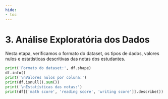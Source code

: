 ```yaml
---
hide:
- toc
---
```


# 3. Análise Exploratória dos Dados

Nesta etapa, verificamos o formato do dataset, os tipos de dados, valores nulos e estatísticas descritivas das notas dos estudantes.

```python
print('Formato do dataset:', df.shape)
df.info()
print('\nValores nulos por coluna:')
print(df.isnull().sum())
print('\nEstatísticas das notas:')
print(df[['math score', 'reading score', 'writing score']].describe())
```


